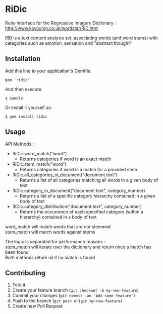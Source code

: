 # RiDic

Ruby interface for the Regressive Imagery Dictionary :  
http://www.kovcomp.co.uk/wordstat/RID.html

RID is a text content analysis set, associating words (and word stems) with  
categories such as emotion, sensation and "abstract thought"

## Installation

Add this line to your application's Gemfile:

    gem 'ridic'

And then execute:

    $ bundle

Or install it yourself as:

    $ gem install ridic

## Usage

API Methods :
  * RiDic.word_match("word")
    * Returns categories if word is an exact match
  * RiDic.stem_match("word")
    * Returns categories if word is a match for a provided stem
  * RiDic.all_categories_in_document("document text")
    * Returns a list of all categories matching all words in a given body of text
  * RiDic.category_in_document("document text", category_number)
    * Returns a list of a specific category hierarchy contained in a given body of text
  * RiDic.category_distribution("document text", category_number)
    * Returns the occurrence of each specified category (within a hierarchy) contained in a body of text


word_match will match words that are *not* stemmed  
stem_match will match words against stems  

The logic is separated for performance reasons -  
stem_match will iterate over the dictionary and return once a match has been found  
Both methods return nil if no match is found

## Contributing

1. Fork it
2. Create your feature branch (`git checkout -b my-new-feature`)
3. Commit your changes (`git commit -am 'Add some feature'`)
4. Push to the branch (`git push origin my-new-feature`)
5. Create new Pull Request
